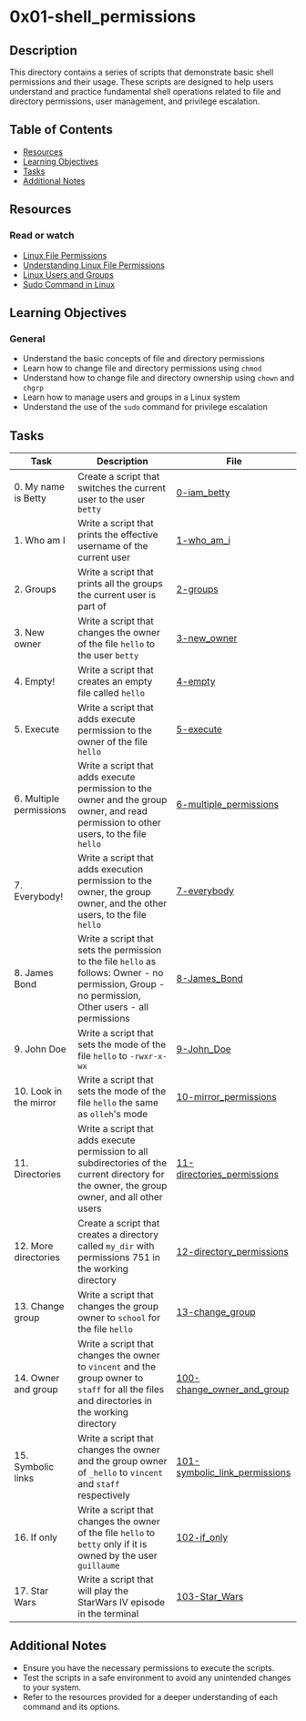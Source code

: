 # 0x01-shell_permissions

## Description

This directory contains a series of scripts that demonstrate basic shell permissions and their usage. These scripts are designed to help users understand and practice fundamental shell operations related to file and directory permissions, user management, and privilege escalation.

## Table of Contents

- [Resources](#resources)
- [Learning Objectives](#learning-objectives)
- [Tasks](#tasks)
- [Additional Notes](#additional-notes)

## Resources

### Read or watch

- [Linux File Permissions](https://www.guru99.com/file-permissions.html)
- [Understanding Linux File Permissions](https://linuxhandbook.com/linux-file-permissions/)
- [Linux Users and Groups](https://www.tecmint.com/add-users-in-linux/)
- [Sudo Command in Linux](https://www.sudo.ws/man/1.8.15/sudo.man.html)

## Learning Objectives

### General

- Understand the basic concepts of file and directory permissions
- Learn how to change file and directory permissions using `chmod`
- Understand how to change file and directory ownership using `chown` and `chgrp`
- Learn how to manage users and groups in a Linux system
- Understand the use of the `sudo` command for privilege escalation

## Tasks

| Task                    | Description                                                                                                                                         | File                                                             |
| ----------------------- | --------------------------------------------------------------------------------------------------------------------------------------------------- | ---------------------------------------------------------------- |
| 0. My name is Betty     | Create a script that switches the current user to the user `betty`                                                                                  | [0-iam_betty](./0-iam_betty)                                     |
| 1. Who am I             | Write a script that prints the effective username of the current user                                                                               | [1-who_am_i](./1-who_am_i)                                       |
| 2. Groups               | Write a script that prints all the groups the current user is part of                                                                               | [2-groups](./2-groups)                                           |
| 3. New owner            | Write a script that changes the owner of the file `hello` to the user `betty`                                                                       | [3-new_owner](./3-new_owner)                                     |
| 4. Empty!               | Write a script that creates an empty file called `hello`                                                                                            | [4-empty](./4-empty)                                             |
| 5. Execute              | Write a script that adds execute permission to the owner of the file `hello`                                                                        | [5-execute](./5-execute)                                         |
| 6. Multiple permissions | Write a script that adds execute permission to the owner and the group owner, and read permission to other users, to the file `hello`               | [6-multiple_permissions](./6-multiple_permissions)               |
| 7. Everybody!           | Write a script that adds execution permission to the owner, the group owner, and the other users, to the file `hello`                               | [7-everybody](./7-everybody)                                     |
| 8. James Bond           | Write a script that sets the permission to the file `hello` as follows: Owner - no permission, Group - no permission, Other users - all permissions | [8-James_Bond](./8-James_Bond)                                   |
| 9. John Doe             | Write a script that sets the mode of the file `hello` to `-rwxr-x-wx`                                                                               | [9-John_Doe](./9-John_Doe)                                       |
| 10. Look in the mirror  | Write a script that sets the mode of the file `hello` the same as `olleh`'s mode                                                                    | [10-mirror_permissions](./10-mirror_permissions)                 |
| 11. Directories         | Write a script that adds execute permission to all subdirectories of the current directory for the owner, the group owner, and all other users      | [11-directories_permissions](./11-directories_permissions)       |
| 12. More directories    | Create a script that creates a directory called `my_dir` with permissions 751 in the working directory                                              | [12-directory_permissions](./12-directory_permissions)           |
| 13. Change group        | Write a script that changes the group owner to `school` for the file `hello`                                                                        | [13-change_group](./13-change_group)                             |
| 14. Owner and group     | Write a script that changes the owner to `vincent` and the group owner to `staff` for all the files and directories in the working directory        | [100-change_owner_and_group](./100-change_owner_and_group)       |
| 15. Symbolic links      | Write a script that changes the owner and the group owner of `_hello` to `vincent` and `staff` respectively                                         | [101-symbolic_link_permissions](./101-symbolic_link_permissions) |
| 16. If only             | Write a script that changes the owner of the file `hello` to `betty` only if it is owned by the user `guillaume`                                    | [102-if_only](./102-if_only)                                     |
| 17. Star Wars           | Write a script that will play the StarWars IV episode in the terminal                                                                               | [103-Star_Wars](./103-Star_Wars)                                 |

## Additional Notes

- Ensure you have the necessary permissions to execute the scripts.
- Test the scripts in a safe environment to avoid any unintended changes to your system.
- Refer to the resources provided for a deeper understanding of each command and its options.

